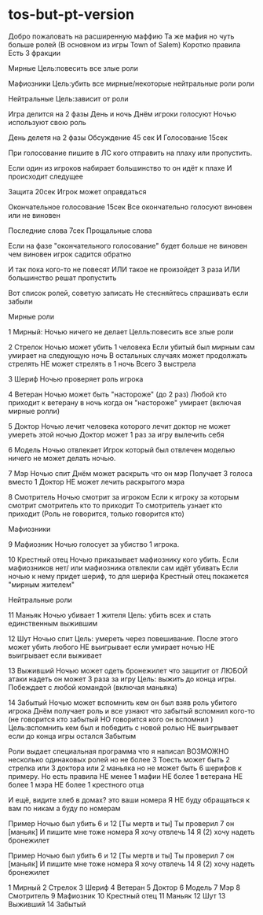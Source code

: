 # tos-but-pt-version
Добро пожаловать на расширенную маффию Та же мафия но чуть больше ролей
 (В основном из игры Town of Salem)
 Коротко правила Есть 3 фракции

Мирные Цель:повесить все злые роли

Мафиозники Цель:убить все мирные/некоторые нейтральные роли роли

Нейтральные Цель:зависит от роли

Игра делится на 2 фазы День и ночь
 Днём игроки голосуют
 Ночью используют свою роль

 День делетя на 2 фазы Обсуждение 45 сек И Голосование 15сек

При голосование пишите в ЛС кого отправить на плаху или пропустить.

Если один из игроков набирает большинство то он идёт к плахе И происходит следущее

Защита 20сек Игрок может оправдаться

Окончательное голосование 15сек Все окончательно голосуют виновен или не виновен

Последние слова 7сек Прощальные слова

Если на фазе "окончательного голосование" будет больше не виновен чем виновен игрок садится обратно

И так пока кого-то не повесят ИЛИ такое не произойдет 3 раза ИЛИ большинство решат пропустить

Вот список ролей, советую записать Не стесняйтесь спрашивать если забыли

Мирные роли

1 Мирный: Ночью ничего не делает Целль:повесить все злые роли

2 Стрелок Ночью может убить 1 человека Если убитый был мирным сам умирает на следующую ночь В остальных случаях может продолжать стрелять НЕ может стрелять в 1 ночь Всего 3 выстрела

3 Шериф Ночью проверяет роль игрока

4 Ветеран Ночью может быть "настороже" (до 2 раз) Любой кто приходит к ветерану в ночь когда он "настороже" умирает (включая мирные ролли)

5 Доктор Ночью лечит человека которого лечит доктор не может умереть этой ночью Доктор может 1 раз за игру вылечить себя

6 Модель Ночью отвлекает Игрок который был отвлечен моделью ничего не может делать ночью.

7 Мэр Ночью спит Днём может раскрыть что он мэр Получает 3 голоса вместо 1 Доктор НЕ может лечить раскрытого мэра

8 Смотритель Ночью смотрит за игроком Если к игроку за которым смотрит смотритель кто то приходит То смотритель узнает кто приходит (Роль не говорится, только говорится кто)

Мафиозники

9 Мафиозник Ночью голосует за убиство 1 игрока.

10 Крестный отец Ночью приказывает мафиознику кого убить. Если мафиозников нет/ или мафиозника отвлекли сам идёт убивать Если ночью к нему придет шериф, то для шерифа Крестный отец покажется "мирным жителем"

Нейтральные роли

11 Маньяк Ночью убивает 1 жителя Цель: убить всех и стать единственным выжившим

12 Шут Ночью спит Цель: умереть через повешивание. После этого может убить любого НЕ выигрывает если умирает ночью
НЕ выигрывает если выживает

13 Выживший Ночью может одеть бронежилет что защитит от ЛЮБОЙ атаки 
надеть он может 3 раза за игру
 Цель: выжить до конца игры. Побеждает с любой командой (включая маньяка)

14 Забытый Ночью может вспомнить кем он был взяв роль убитого игрока Днём получает роль и все узнают что забытый вспомнил кого-то (не говорится кто забытый НО говорится кого он вспомнил ) Цель:вспомнить кем был и победить с новой ролью НЕ выигрывает если до конца игры остался Забытым

Роли выдает специальная программа что я написал
 ВОЗМОЖНО несколько одинаковых ролей но не более 3
  Тоесть может быть 2 стрелка или 3 доктора или 2 маньяка но не может быть 6 шерифов к примеру.
 Но есть правила НЕ менее 1 мафии
 НЕ более 1 ветерана НЕ более 1
 мэра НЕ более 1 крестного отца

И ещё, видите  хлеб в домах? это ваши номера Я НЕ буду обращаться к вам по никам а буду по номерам

Пример Ночью был убить 6 и 12
 [Ты мертв и ты]
 Ты проверил 7 он [маньяк]
 И пишите мне тоже номера Я хочу отвлечь 14
 Я (2) хочу надеть бронежилет


Пример 
Ночью был убить 6 и 12 
[Ты мертв и ты]
Ты проверил 7 он [маньяк]
И пишите мне тоже номера 
Я хочу отвлечь 14
Я (2) хочу надеть бронежилет

1 Мирный
2 Стрелок
3 Шериф
4 Ветеран
5 Доктор
6 Модель
7 Мэр
8 Смотритель
9 Мафиозник
10 Крестный отец
11 Маньяк
12 Шут
13 Выживший
14 Забытый
